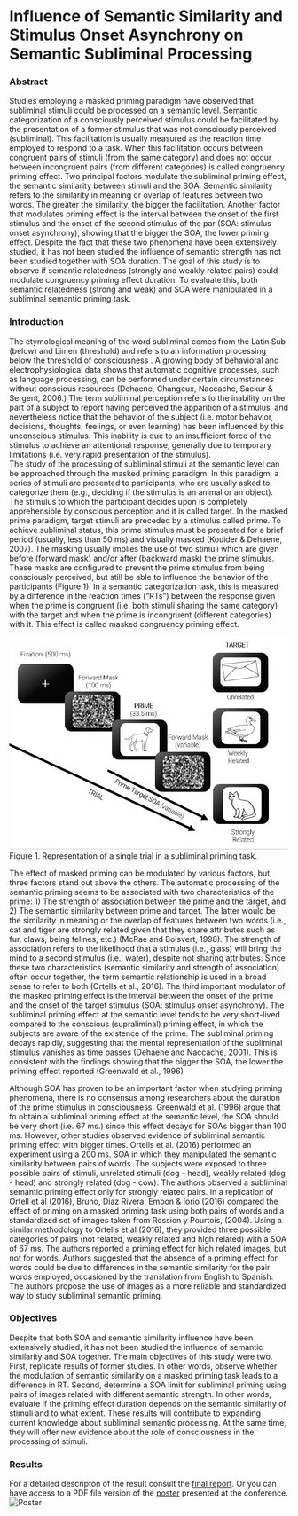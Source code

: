 # Influence of Semantic Similarity and Stimulus Onset Asynchrony on Semantic Subliminal Processing

### Abstract

Studies employing a masked priming paradigm have observed that subliminal stimuli could be processed on a semantic level.  Semantic categorization of a consciously perceived stimulus could be facilitated by the presentation of a former stimulus that was not consciously perceived (subliminal). This facilitation is usually measured as the reaction time employed to respond to a task. When this facilitation occurs between congruent pairs of stimuli (from the same category) and does not occur between incongruent pairs (from different categories) is called congruency priming effect. Two principal factors modulate the subliminal priming effect, the semantic similarity between stimuli and the SOA.  Semantic similarity refers to the similarity in meaning or overlap of features between two words. The greater the similarity, the bigger the facilitation. Another factor that modulates priming effect is the interval between the onset of the first stimulus and the onset of the second stimulus of the par (SOA: stimulus onset asynchrony), showing that the bigger the SOA, the lower priming effect. Despite the fact that these two phenomena have been extensively studied, it has not been studied the influence of semantic strength has not been studied together with SOA duration. The goal of this study is to observe if semantic relatedness (strongly and weakly related pairs) could modulate congruency priming effect duration. To evaluate this, both semantic relatedness (strong and weak) and SOA were manipulated in a subliminal semantic priming task.

 
### Introduction

The etymological meaning of the word subliminal comes from the Latin Sub (below) and Limen (threshold) and refers to an information processing below the threshold of consciousness . A growing body of behavioral and electrophysiological data shows that automatic cognitive processes, such as language processing, can be performed under certain circumstances without conscious resources (Dehaene, Changeux, Naccache, Sackur & Sergent, 2006.) The term subliminal perception refers to the inability on the part of a subject to report having perceived the apparition of a stimulus, and nevertheless notice that the behavior of the subject (i.e. motor behavior, decisions, thoughts, feelings, or even learning) has been influenced by this unconscious stimulus. This inability is due to an insufficient force of the stimulus to achieve an attentional response, generally due to temporary limitations (i.e. very rapid presentation of the stimulus).  
	The study of the processing of subliminal stimuli at the semantic level can be approached through the masked priming paradigm. In this paradigm, a series of stimuli are presented to participants, who are usually asked to categorize them (e.g., deciding if the stimulus is an animal or an object). The stimulus to which the participant decides upon is completely apprehensible by conscious perception and it is called target. In the masked prime paradigm, target stimuli are preceded by a stimulus called prime. To achieve subliminal status, this prime stimulus must be presented for a brief period (usually, less than 50 ms) and visually masked (Kouider & Dehaene, 2007). The masking usually implies the use of two stimuli which are given before (forward mask) and/or after (backward mask) the prime stimulus. These masks are configured to prevent the prime stimulus from being consciously perceived, but still be able to influence the behavior of the participants (Figure 1). In a semantic categorization task, this is measured by a difference in the reaction times (“RTs”) between the response given when the prime is congruent (i.e. both stimuli sharing the same category) with the target and when the prime is incongruent (different categories) with it. This effect is called masked congruency priming effect.
 
![Subliminal_priming](/Multimedia/fig1.png)
Figure 1.  Representation of a single trial in a subliminal priming task.

The effect of masked priming can be modulated by various factors, but three factors stand out above the others. The automatic processing of the semantic priming seems to be associated with two characteristics of the prime: 1) The strength of association between the prime and the target, and 2) The semantic similarity between prime and target. The latter would be the similarity in meaning or the overlap of features between two words (i.e., cat and tiger are strongly related given that they share attributes such as fur, claws, being felines, etc.)  (McRae and Boisvert, 1998). The strength of association refers to the likelihood that a stimulus (i.e., glass) will bring the mind to a second stimulus (i.e., water), despite not sharing attributes. Since these two characteristics (semantic similarity and strength of association) often occur together, the term semantic relationship is used in a broad sense to refer to both (Ortells et al., 2016). The third important modulator of the masked priming effect is the interval between the onset of the prime and the onset of the target stimulus (SOA: stimulus onset asynchrony). The subliminal priming effect at the semantic level tends to be very short-lived compared to the conscious (supraliminal) priming effect, in which the subjects are aware of the existence of the prime. The subliminal priming decays rapidly, suggesting that the mental representation of the subliminal stimulus vanishes as time passes (Dehaene and Naccache, 2001). This is consistent with the findings showing that the bigger the SOA, the lower the priming effect reported (Greenwald et al., 1996)
  
Although SOA has proven to be an important factor when studying priming phenomena, there is no consensus among researchers about the duration of the prime stimulus in consciousness. Greenwald et al. (1996) argue that to obtain a subliminal priming effect at the semantic level, the SOA should be very short (i.e. 67 ms.) since this effect decays for SOAs bigger than 100 ms. However, other studies observed evidence of subliminal semantic priming effect with bigger times. Ortells et al.  (2016) performed an experiment using a 200 ms. SOA in which they manipulated the semantic similarity between pairs of words. The subjects were exposed to three possible pairs of stimuli, unrelated stimuli (dog - head), weakly related (dog - head) and strongly related (dog - cow). The authors observed a subliminal semantic priming effect only for strongly related pairs. In a replication of Ortell et al (2016), Bruno, Diaz Rivera, Embon & Iorio (2016) compared the effect of priming on a masked priming task using both pairs of words and a standardized set of images taken from Rossion y Pourtois, (2004). Using a similar methodology to Ortells et al (2016), they provided three possible categories of pairs (not related, weakly related and high related) with a SOA of 67 ms. The authors reported a priming effect for high related images, but not for words. Authors suggested that the absence of a priming effect for words could be due to differences in the semantic similarity for the pair words employed, occasioned by the translation from English to Spanish. The authors propose the use of images as a more reliable and standardized way to study subliminal semantic priming.

### Objectives

Despite that both SOA and semantic similarity influence have been extensively studied, it has not been studied the influence of semantic similarity and SOA together. The main objectives of this study were two.  First, replicate results of former studies. In other words, observe whether the modulation of semantic similarity on a masked priming task leads to a difference in RT. Second, determine a SOA limit for subliminal priming using pairs of images related with different semantic strength. In other words, evaluate if the priming effect duration depends on the semantic similarity of stimuli and to what extent. 
These results will contribute to expanding current knowledge about subliminal semantic processing. At the same time, they will offer new evidence about the role of consciousness in the processing of stimuli.

### Results

For a detailed descripton of the result consult the [final report](/Multimedia/Final_multilevel.html).
Or you can have access to a PDF file version of the [poster](/Multimedia/Influence_of_semantic_similarity_and_stimulus_onset_Asinchrony_on_semantic_subliminal_processing.pdf) presented at the conference.<br>
![Poster](https://raw.githubusercontent.com/joaquinmenendez/Modeling_final_project/master/Multimedia/Influence_of_semantic_similarity_and_stimulus_onset_Asinchrony_on_semantic_subliminal_processing.jpg)
